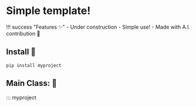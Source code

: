 
# Simple template!


!!! success "Features ✨️"
    - Under construction
    - Simple use!
    - Made with A.I. contribution 🤖 

## Install 📀 

```
pip install myproject
```

## Main Class: 🚀

::: myproject